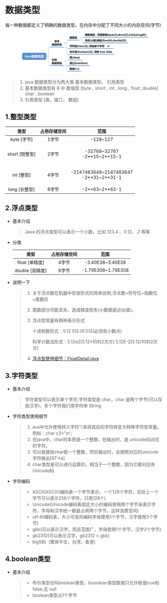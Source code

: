 # 数据类型

每一种数据都定义了明确的数据类型，在内存中分配了不同大小的内存空间(字节)

<figure><img src="../../../.gitbook/assets/image.png" alt=""><figcaption></figcaption></figure>

> 1. java 数据类型分为两大类 基本数据类型， 引用类型
> 2. 基本数据类型有 8 中 数值型 \[byte , short , int , long , float ,double] char , boolean
> 3. 引用类型 \[类，接口， 数组]

## 1.整型类型

|      类型      | 占用存储空间 |                        范围                       |
| :----------: | :----: | :---------------------------------------------: |
|  byte \[字节]  |   1字节  |                    -128\~127                    |
| short \[短整型] |   2字节  |      <p>-32768~32767<br>-2**15~2**15-1</p>      |
|   int \[整型]  |   4字节  | <p>-2147483648~2147483647<br>-2**31~2**31-1</p> |
|  long \[长整型] |   8字节  |               -2\*\*63\~2\*\*63-1               |

## 2.浮点类型

*   基本介绍

    > Java 的浮点类型可以表示一个小数，比如 123.4 、0.12、.2 等等


*   分类



    |       类型      | 占用存储空间 |          范围         |
    | :-----------: | :----: | :-----------------: |
    |  float \[单精度] |   4字节  |  -3.40E38\~3.40E38  |
    | double \[双精度] |   8字节  | -1.79E308\~1.79E308 |
*   说明一下

    > 1. 关于浮点数在机器中存放形式的简单说明,浮点数=符号位+指数位+尾数位
    > 2. 尾数部分可能丢失，造成精度损失(小数都是近似值)。
    > 3.  浮点型常量有两种表示形式
    >
    >     十进制数形式：5.12 512.0f.512(必须有小数点)
    >
    >     科学计数法形式：5.12e2\[5.12\*10的2次方] 5.12E-2\[5.12/10的2次方]
    > 4. [浮点型使用细节：FloatDetail.java](https://gitee.com/jia-yan\_dong/code/tree/master/Java/javacode/chapter03/FloatDetail.java)

## 3.字符类型

*   基本介绍&#x20;

    > 字符类型可以表示单个字符,字符类型是 char，char 是两个字节(可以存放汉字)，多个字符我们用字符串 String


*   字符类型使用细节

    > 1. ava中允许使用转义字符'\\'来将其后的字符转变为特殊字符型常量。例如：char c3='\n';
    > 2. 在java中，char的本质是一个整数，在输出时，是 unicode码对应的字符。&#x20;
    > 3. 可以直接给char赋一个整数，然后输出时，会按照对应的unicode字符输出\[97->a]&#x20;
    > 4. char类型是可以进行运算的，相当于一个整数，因为它都对应有Unicode码


*   字符编码

    > * ASCII(ASCI川编码表一个字节表示，一个128个字符，实际上一个字节可以表示256个字符，只用128个)&#x20;
    > * Unicode(Unicode编码表固定大小的编码使用两个字节来表示字符，字母和汉字统一都是占用两个字节，这样浪费空间)&#x20;
    > * utf-8(编码表，大小可变的编码字母使用1个字节，汉字使用3个字节)&#x20;
    > * gbk(可以表示汉字，而且范围广，字母使用1个字节，汉字2个字节)&#x20;
    > * gb2312(可以表示汉字，gb2312 < gbk)&#x20;
    > * big5码（繁体中文，台湾，香港）

## 4.boolean类型

*   基本介绍

    > * 布尔类型也叫boolean类型，booolean类型数据只允许取值true和false,无 null&#x20;
    > * boolean类型占1个字节
